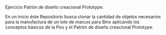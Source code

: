 Ejercicio Patrón de diseño creacional Prototype:

En un inicio éste Repositorio busca clonar la cantidad de objetos necesarios para la 
manufactura de un lote de marcos para Bmx aplicando los conceptos básicos de la Poo 
y el Patrón de diseño creacional Prototype.

